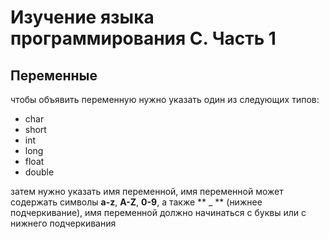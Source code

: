# Изучение языка программирования C. Часть 1 #

## Переменные ##
чтобы объявить переменную нужно указать один из следующих типов:

- char
- short
- int
- long
- float
- double

затем нужно указать имя переменной, имя переменной может содержать символы **a-z**, **A-Z**, **0-9**,
а также ** \_ ** (нижнее подчеркивание),
имя переменной должно начинаться с буквы или с нижнего подчеркивания
